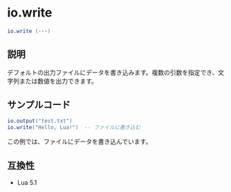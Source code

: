 # io.write

```lua
io.write (···)
```

## 説明

デフォルトの出力ファイルにデータを書き込みます。複数の引数を指定でき、文字列または数値を出力できます。

## サンプルコード

```lua
io.output("test.txt")
io.write("Hello, Lua!")  -- ファイルに書き込む
```

この例では、ファイルにデータを書き込んでいます。

## 互換性

- Lua 5.1